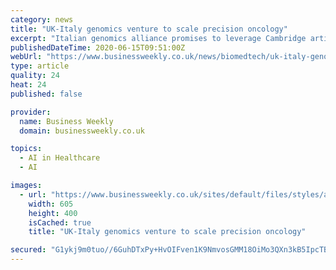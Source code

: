 ```yaml
---
category: news
title: "UK-Italy genomics venture to scale precision oncology"
excerpt: "Italian genomics alliance promises to leverage Cambridge artificial intelligence to transform cancer patient management, treatment and monitoring. Cambridge Cancer Genomics (CCG.ai) has joined forces with Abruzzo-based Dante Labs,"
publishedDateTime: 2020-06-15T09:51:00Z
webUrl: "https://www.businessweekly.co.uk/news/biomedtech/uk-italy-genomics-venture-scale-precision-oncology"
type: article
quality: 24
heat: 24
published: false

provider:
  name: Business Weekly
  domain: businessweekly.co.uk

topics:
  - AI in Healthcare
  - AI

images:
  - url: "https://www.businessweekly.co.uk/sites/default/files/styles/article350/public/field/image/nirmesh-patel.jpg?itok=SXb4Dm6f"
    width: 605
    height: 400
    isCached: true
    title: "UK-Italy genomics venture to scale precision oncology"

secured: "G1ykj9m0tuo//6GuhDTxPy+HvOIFven1K9NmvosGMM18OiMo3QXn3kB5IpcTBSEdS491JqwK3d4bDkZAEBUwend99kx9AvUCIxA6P0wOJR2xqmGOZwxaekr8+UaEMPXI0jxhoIPrlTkC5WrT7Y9TmzVeTSf4RmMp2UMiynTtfhF0NhOaspMavrtnRJ2Vw1hut1TQfq4RXMV4woSAPtG5DWtSY5quxzW8KMyW2Zx4Pe1CbCShp+z602fuoQr6zZWp9YNCbuP1ERn0o2brTkPAcpbqx85ScHTdK81B0mfBxce2MNC37kaXWZGAR/MQGi7fx0EVXYScYVCtfyQ5fzVArA==;4zTz3OJWijHumHym7FHD0Q=="
---
```


